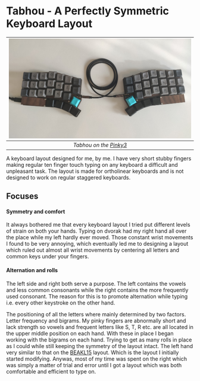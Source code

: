# Tabhou - A Perfectly Symmetric Keyboard Layout

| ![Tabhou Layout](tabhou_pinky3.png) |
|:--:|
| *Tabhou on the [Pinky3](https://github.com/tamanishi/Pinky3)* | 

A keyboard layout designed for me, by me. I have very short stubby fingers making regular ten finger touch typing on any keyboard a difficult and unpleasant task. The layout is made for ortholinear keyboards and is not designed to work on regular staggered keyboards. 

## Focuses
#### Symmetry and comfort
It always bothered me that every keyboard layout I tried put different levels of strain on both your hands. Typing on dvorak had my right hand all over the place while my left hardly ever moved. Those constant wrist movements I found to be very annoying, which eventually led me to designing a layout which ruled out almost all wrist movements by centering all letters and common keys under your fingers. 

#### Alternation and rolls
The left side and right both serve a purpose. The left contains the vowels and less common consonants while the right contains the more frequently used consonant. The reason for this is to promote alternation while typing i.e. every other keystroke on the other hand.

The positioning of all the letters where mainly determined by two factors. Letter frequency and bigrams. My pinky fingers are abnormally short and lack strength so vowels and frequent letters like S, T, R etc. are all located in the upper middle position on each hand. With these in place I began working with the bigrams on each hand. Trying to get as many rolls in place as I could while still keeping the symmetry of the layout intact. The left hand very similar to that on the [BEAKL15](https://ieants.cc/code/keyboard/beakl/index.php) layout. Which is the layout I initially started modifying. Anywas, most of my time was spent on the right which was simply a matter of trial and error until I got a layout which was both comfortable and efficient to type on.
